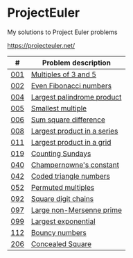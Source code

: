 # ProjectEuler
My solutions to Project Euler problems

https://projecteuler.net/

|  #  | Problem description |
| --- | ------------------- |
| [001](https://github.com/luizfls/ProjectEuler/blob/master/001.cpp) | [Multiples of 3 and 5](https://projecteuler.net/problem=1) |
| [002](https://github.com/luizfls/ProjectEuler/blob/master/002.cpp) | [Even Fibonacci numbers](https://projecteuler.net/problem=2) |    
| [004](https://github.com/luizfls/ProjectEuler/blob/master/004.cpp) | [Largest palindrome product](https://projecteuler.net/problem=4) |
| [005](https://github.com/luizfls/ProjectEuler/blob/master/005.cpp) | [Smallest multiple](https://projecteuler.net/problem=5) |
| [006](https://github.com/luizfls/ProjectEuler/blob/master/006.cpp) | [Sum square difference](https://projecteuler.net/problem=6) |
| [008](https://github.com/luizfls/ProjectEuler/blob/master/008.cpp) | [Largest product in a series](https://projecteuler.net/problem=8) |
| [011](https://github.com/luizfls/ProjectEuler/blob/master/011.cpp) | [Largest product in a grid](https://projecteuler.net/problem=11) |
| [019](https://github.com/luizfls/ProjectEuler/blob/master/019.cpp) | [Counting Sundays](https://projecteuler.net/problem=19) |
| [040](https://github.com/luizfls/ProjectEuler/blob/master/040.cpp) | [Champernowne's constant](https://projecteuler.net/problem=40) |
| [042](https://github.com/luizfls/ProjectEuler/blob/master/042.cpp) | [Coded triangle numbers](https://projecteuler.net/problem=42) |
| [052](https://github.com/luizfls/ProjectEuler/blob/master/052.cpp) | [Permuted multiples](https://projecteuler.net/problem=52) |
| [092](https://github.com/luizfls/ProjectEuler/blob/master/092.cpp) | [Square digit chains](https://projecteuler.net/problem=92) |
| [097](https://github.com/luizfls/ProjectEuler/blob/master/097.cpp) | [Large non-Mersenne prime](https://projecteuler.net/problem=97) |
| [099](https://github.com/luizfls/ProjectEuler/blob/master/099.cpp) | [Largest exponential](https://projecteuler.net/problem=99) |
| [112](https://github.com/luizfls/ProjectEuler/blob/master/112.cpp) | [Bouncy numbers](https://projecteuler.net/problem=112) |
| [206](https://github.com/luizfls/ProjectEuler/blob/master/206.cpp) | [Concealed Square](https://projecteuler.net/problem=206) |
